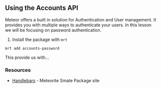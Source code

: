 ## Using the Accounts API

Meteor offers a built in solution for Authentication and User management. It provides you with multiple ways to authenticate your users. In this lesson we will be focusing on password authentication.

1. Install the package with `mrt`

  ```
  mrt add accounts-password
  ```

  This provide us with...

### Resources

- [Handlebars][] - Meteorite Smate Package site

[Handlebars]: https://github.com/meteor/meteor/wiki/Handlebars

